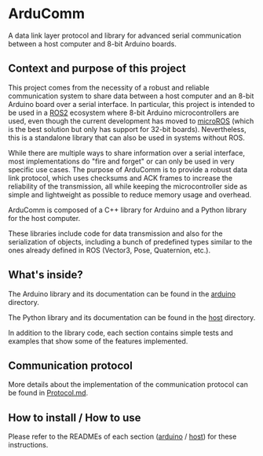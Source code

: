 ArduComm
============
A data link layer protocol and library for advanced serial communication between a host computer and 8-bit Arduino boards.

## Context and purpose of this project
This project comes from the necessity of a robust and reliable communication system to share data between a host computer and an 8-bit Arduino board over a serial interface.
In particular, this project is intended to be used in a [ROS2](https://docs.ros.org) ecosystem where 8-bit Arduino microcontrollers are used, even though the current development has moved to [microROS](https://micro.ros.org) (which is the best solution but only has support for 32-bit boards). Nevertheless, this is a standalone library that can also be used in systems without ROS.

While there are multiple ways to share information over a serial interface, most implementations do "fire and forget" or can only be used in very specific use cases.
The purpose of ArduComm is to provide a robust data link protocol, which uses checksums and ACK frames to increase the reliability of the transmission, all while keeping the microcontroller side as simple and lightweight as possible to reduce memory usage and overhead.

ArduComm is composed of a C++ library for Arduino and a Python library for the host computer.

These libraries include code for data transmission and also for the serialization of objects, including a bunch of predefined types similar to the ones already defined in ROS (Vector3, Pose, Quaternion, etc.).

## What's inside?
The Arduino library and its documentation can be found in the [arduino](arduino) directory.

The Python library and its documentation can be found in the [host](host) directory.

In addition to the library code, each section contains simple tests and examples that show some of the features implemented.

## Communication protocol
More details about the implementation of the communication protocol can be found in [Protocol.md](Protocol.md).

## How to install / How to use
Please refer to the READMEs of each section ([arduino](arduino) / [host](host)) for these instructions.

